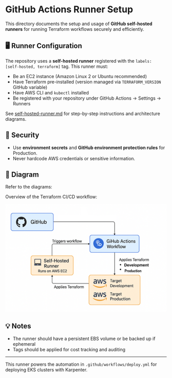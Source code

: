 # GitHub Actions Runner Setup

This directory documents the setup and usage of **GitHub self-hosted runners** for running Terraform workflows securely and efficiently.

## 🖥️ Runner Configuration

The repository uses a **self-hosted runner** registered with the `labels: [self-hosted, terraform]` tag. This runner must:

* Be an EC2 instance (Amazon Linux 2 or Ubuntu recommended)
* Have Terraform pre-installed (version managed via `TERRAFORM_VERSION` GitHub variable)
* Have AWS CLI and `kubectl` installed
* Be registered with your repository under GitHub Actions -> Settings -> Runners

See [self-hosted-runner.md](self-hosted-runner.md) for step-by-step instructions and architecture diagrams.

## 🔐 Security

* Use **environment secrets** and **GitHub environment protection rules** for Production.
* Never hardcode AWS credentials or sensitive information.

## 🧩 Diagram

Refer to the diagrams:
 
Overview of the Terraform CI/CD workflow:

![Terraform CI/CD Workflow](github_actions_diagram.png)


## 💡 Notes

* The runner should have a persistent EBS volume or be backed up if ephemeral
* Tags should be applied for cost tracking and auditing

---

This runner powers the automation in `.github/workflows/deploy.yml` for deploying EKS clusters with Karpenter.
